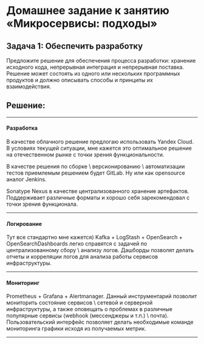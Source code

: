 # Домашнее задание к занятию «Микросервисы: подходы»

## Задача 1: Обеспечить разработку

Предложите решение для обеспечения процесса разработки: хранение исходного кода, непрерывная интеграция и непрерывная поставка. Решение может состоять из одного или нескольких программных продуктов и должно описывать способы и принципы их взаимодействия.

## Решение:

---

#### Разработка

В качестве облачного решение предлогаю использовать Yandex Cloud.  
В условиях текущей ситуации, мне кажется это оптимальное решение на отечественном 
рынке с точки зрения функциональности. 

В качестве решения по сборке \ версионированию \ автоматизации тестов приемлемым решением будет GitLab. Ну или как opensource аналог Jenkins. 

Sonatype Nexus в качестве централизованного хранение артефактов. Поддерживает различные форматы и хорошо себя зарекомендовал с точки зрения функционала.

---

#### Логирование

Тут все стандартно мне кажется) Kafka + LogStash + OpenSearch + OpenSearchDashboards легко справятся с задачей по централизованному сбору \ анализу логов. Дашборды позволят делать отчеты и корреляции логов для анализа работы сервисов инфраструктуры. 

---

#### Мониторинг 

Prometheus + Grafana + Alertmanager. Данный инструментарий позволит мониторить состояние сервисов \ сетевой и серверной инфраструктуры, а также оповещать о проблемах в различные популярные сервисы (webhook (мессенджеры и т.п.) \ почта). Пользовательский интерфейс позволяет делать необходимые команде мониторинга графики исходя из получаемых метрик.

---